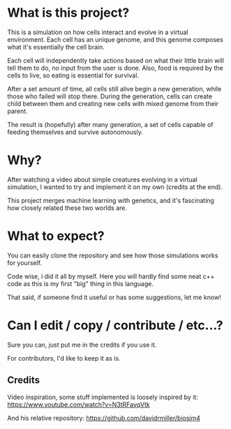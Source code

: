 # What is this project?

This is a simulation on how cells interact and evolve in a virtual environment. Each cell has an unique genome, and this genome composes what it's essentially the cell brain.

Each cell will independently take actions based on what their little brain will tell them to do, no input from the user is done. 
Also, food is required by the cells to live, so eating is essential for survival.

After a set amount of time, all cells still alive begin a new generation, while those who failed will stop there. 
During the generation, cells can create child between them and creating new cells with mixed genome from their parent.

The result is (hopefully) after many generation, a set of cells capable of feeding themselves and survive autonomously.

# Why?
After watching a video about simple creatures evolving in a virtual simulation, I wanted to try and implement it on my own (credits at the end). 

This project merges machine learning with genetics, and it's fascinating how closely related these two worlds are.

# What to expect?
You can easily clone the repository and see how those simulations works for yourself. 

Code wise, i did it all by myself. Here you will hardly find some neat c++ code as this is my first "big" thing in this language.

That said, if someone find it useful or has some suggestions, let me know!

# Can I edit / copy / contribute / etc...?
Sure you can, just put me in the credits if you use it. 

For contributors, I'd like to keep it as is.

## Credits

Video inspiration, some stuff implemented is loosely inspired by it: https://www.youtube.com/watch?v=N3tRFayqVtk

And his relative repository: https://github.com/davidrmiller/biosim4


